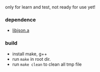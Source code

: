only for learn and test, not ready for use yet!

### dependence
* [libjson.a](http://sourceforge.net/projects/libjson/)

### build
* install make, g++
* run `make` in root dir.
* run `make clean` to clean all tmp file

